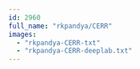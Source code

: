 ```yaml
---
id: 2960
full_name: "rkpandya/CERR"
images: 
  - "rkpandya-CERR-txt"
  - "rkpandya-CERR-deeplab.txt"
---
```

